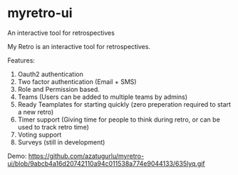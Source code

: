 # myretro-ui
An interactive tool for retrospectives


My Retro is an interactive tool for retrospectives. 

Features:
1. Oauth2 authentication
2. Two factor authentication (Email + SMS)
3. Role and Permission based.
4. Teams (Users can be added to multiple teams by admins)
5. Ready Teamplates for starting quickly (zero preperation required to start a new retro)
6. Timer support (Giving time for people to think during retro, or can be used to track retro time)
7. Voting support
8. Surveys (still in development)

Demo:
https://github.com/azatugurlu/myretro-ui/blob/9abcb4a16d20742110a94c011538a774e9044133/635lyq.gif

